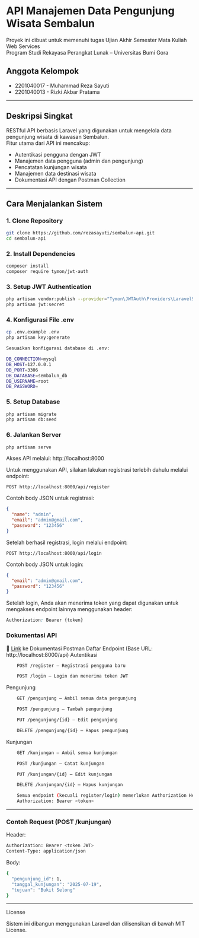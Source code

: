 # API Manajemen Data Pengunjung Wisata Sembalun

Proyek ini dibuat untuk memenuhi tugas Ujian Akhir Semester Mata Kuliah Web Services  
Program Studi Rekayasa Perangkat Lunak – Universitas Bumi Gora

## Anggota Kelompok

- 2201040017 - Muhammad Reza Sayuti  
- 2201040013 - Rizki Akbar Pratama

---

## Deskripsi Singkat

RESTful API berbasis Laravel yang digunakan untuk mengelola data pengunjung wisata di kawasan Sembalun.  
Fitur utama dari API ini mencakup:

- Autentikasi pengguna dengan JWT
- Manajemen data pengguna (admin dan pengunjung)
- Pencatatan kunjungan wisata
- Manajemen data destinasi wisata
- Dokumentasi API dengan Postman Collection

---

## Cara Menjalankan Sistem

### 1. Clone Repository

```bash
git clone https://github.com/rezasayuti/sembalun-api.git
cd sembalun-api
```

### 2. Install Dependencies
```bash
composer install
composer require tymon/jwt-auth
```

### 3. Setup JWT Authentication
```bash
php artisan vendor:publish --provider="Tymon\JWTAuth\Providers\LaravelServiceProvider"
php artisan jwt:secret
```


### 4. Konfigurasi File .env
```bash
cp .env.example .env
php artisan key:generate

Sesuaikan konfigurasi database di .env:

DB_CONNECTION=mysql  
DB_HOST=127.0.0.1  
DB_PORT=3306  
DB_DATABASE=sembalun_db  
DB_USERNAME=root  
DB_PASSWORD=
```

### 5. Setup Database
```bash
php artisan migrate
php artisan db:seed
```

### 6. Jalankan Server
```bash
php artisan serve
```
Akses API melalui: http://localhost:8000

Untuk menggunakan API, silakan lakukan registrasi terlebih dahulu melalui endpoint:
```URL
POST http://localhost:8000/api/register
```

Contoh body JSON untuk registrasi:
```json
{
  "name": "admin",
  "email": "admin@gmail.com",
  "password": "123456"
}
```

Setelah berhasil registrasi, login melalui endpoint:
```URL
POST http://localhost:8000/api/login
```

Contoh body JSON untuk login:
```json
{
  "email": "admin@gmail.com",
  "password": "123456"
}
```
Setelah login, Anda akan menerima token yang dapat digunakan untuk mengakses endpoint lainnya menggunakan header:
```css
Authorization: Bearer {token}
```
### Dokumentasi API
📎 [Link](https://web.postman.co/workspace/My-Workspace~853f9888-2645-4ab8-8e52-b4afc85c24d0/collection/39869894-0b179bd9-84ff-4dba-adc9-08658384ec3c?action=share&source=copy-link&creator=39869894) ke Dokumentasi Postman
Daftar Endpoint (Base URL: http://localhost:8000/api)
Autentikasi
```bash
    POST /register – Registrasi pengguna baru

    POST /login – Login dan menerima token JWT
```
Pengunjung
```bash
    GET /pengunjung – Ambil semua data pengunjung

    POST /pengunjung – Tambah pengunjung

    PUT /pengunjung/{id} – Edit pengunjung

    DELETE /pengunjung/{id} – Hapus pengunjung
```
Kunjungan
```bash
    GET /kunjungan – Ambil semua kunjungan

    POST /kunjungan – Catat kunjungan

    PUT /kunjungan/{id} – Edit kunjungan

    DELETE /kunjungan/{id} – Hapus kunjungan

    Semua endpoint (kecuali register/login) memerlukan Authorization Header:
    Authorization: Bearer <token>
```
---

### Contoh Request (POST /kunjungan)

Header:
```bash
Authorization: Bearer <token JWT>
Content-Type: application/json
```
Body:
```bash
{
  "pengunjung_id": 1,
  "tanggal_kunjungan": "2025-07-19",
  "tujuan": "Bukit Selong"
}
```
---
License

Sistem ini dibangun menggunakan Laravel dan dilisensikan di bawah MIT License.
